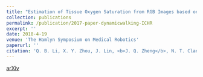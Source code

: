 ```yaml
---
title: "Estimation of Tissue Oxygen Saturation from RGB Images based on Pixel-level Image Translation"
collection: publications
permalink: /publication/2017-paper-dynamicwalking-ICHR
excerpt: ''
date: 2018-4-19
venue: 'The Hamlyn Symposium on Medical Robotics'
paperurl: ''
citation: 'Q. B. Li, X. Y. Zhou, J. Lin, <b>J. Q. Zheng</b>, N. T. Clancy, and D. S. Elson, "Estimation of Tissue Oxygen Saturation from RGB Images based on Pixel-level Image Translation", arXiv preprint arXiv:1804.07116, 2018.'
---
```

[arXiv](https://arxiv.org/ftp/arxiv/papers/1804/1804.07116.pdf)
